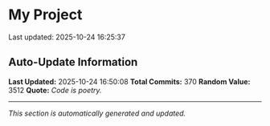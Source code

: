 # My Project


Last updated: 2025-10-24 16:25:37


















































































































































































































































































































































































## Auto-Update Information

**Last Updated:** 2025-10-24 16:50:08
**Total Commits:** 370
**Random Value:** 3512
**Quote:** _Code is poetry._

---
_This section is automatically generated and updated._